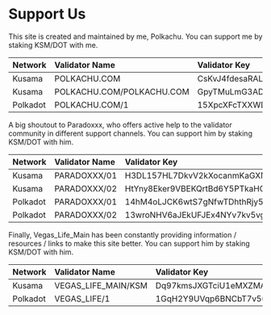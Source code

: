 # Support Us

This site is created and maintained by me, Polkachu. You can support me by staking KSM/DOT with me. 

| Network | Validator Name | Validator Key |
| :--- | :--- | :--- |
| Kusama | POLKACHU.COM | CsKvJ4fdesaRALc5swo5iknFDpop7YUwKPJHdmUvBsUcMGb |
| Kusama | POLKACHU.COM/POLKACHU.COM | GpyTMuLmG3ADWRxhZpHQh5rqMgNpFoNUyxA1DJAXfvsQ2Ly |
| Polkadot | POLKACHU.COM/1 | 15XpcXFcTXXWDRZD72onHdtPyKADwUjgSnE2YLE1UiEFYA83 |

A big shoutout to Paradoxxx, who offers active help to the validator community in different support channels. You can support him by staking KSM/DOT with him. 

| Network | Validator Name | Validator Key |
| :--- | :--- | :--- |
| Kusama | PARADOXXX/01 | H3DL157HL7DkvV2kXocanmKaGXNyQphUDVW33Fnfk8KNhsv |
| Kusama | PARADOXXX/02 | HtYny8Eker9VBEKQrtBd6Y5PTkaHQFSvyMFy2bkd66wGBan |
| Polkadot | PARADOXXX/01 | 14hM4oLJCK6wtS7gNfwTDhthRjy5QJ1t3NAcoPjEepo9AH67 |
| Polkadot | PARADOXXX/02 | 13wroNHV6aJEkUFJEx4NYv7kv5vgq4HypLAPSz347VVQbYj3 |

Finally, Vegas\_Life\_Main has been constantly providing information / resources / links to make this site better. You can support him by staking KSM/DOT with him. 

| Network | Validator Name | Validator Key |
| :--- | :--- | :--- |
| Kusama | VEGAS\_LIFE\_MAIN/KSM | Dq97kmsJXGTciU1eMXZMAp4D41Y9e7kQ4hmFBfZW7YD4CCf |
| Polkadot | VEGAS\_LIFE/1 | 1GqH2Y9UVqp6BNCbT7v5ucgksvFvDCPiBdFEa7vtAxVo1Pb |



